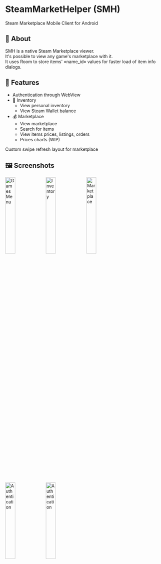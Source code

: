 # SteamMarketHelper (SMH)
Steam Marketplace Mobile Client for Android

## 📝 About
SMH is a native Steam Marketplace viewer.\
It's possible to view any game's marketplace with it.\
It uses Room to store items' «name_id» values for faster load of item info dialogs.

## 👀 Features
- Authentication through WebView
- 🧰 Inventory
  - View personal inventory
  - View Steam Wallet balance
- 💰 Marketplace
  - View marketplace
  - Search for items
  - View items prices, listings, orders
  - Prices charts (WIP)

Custom swipe refresh layout for marketplace

## 🖼 Screenshots
<img src="https://i.imgur.com/uDDkPlt.png" alt="Games Menu" width="25%" height="25%"> <img src="https://i.imgur.com/N8mHLXA.png" alt="Inventory" width="25%" height="25%"> <img src="https://i.imgur.com/YfqwmT2.png" alt="Marketplace" width="25%" height="25%"> <img src="https://i.imgur.com/Xo8i19Y.png" alt="Authentication" width="25%" height="25%"> <img src="https://imgur.com/aQpACtE.png" alt="Authentication" width="25%" height="25%">
